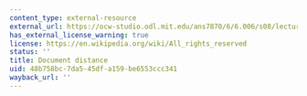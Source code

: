 ```yaml
---
content_type: external-resource
external_url: https://ocw-studio.odl.mit.edu/ans7870/6/6.006/s08/lecturenotes/dd_prog5.htm
has_external_license_warning: true
license: https://en.wikipedia.org/wiki/All_rights_reserved
status: ''
title: Document distance
uid: 48b758bc-7da5-45df-a159-be6553ccc341
wayback_url: ''
---
```

